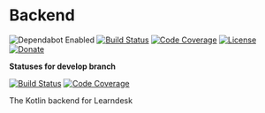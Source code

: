 # Backend

![Dependabot Enabled](https://img.shields.io/badge/dependabot-enabled-brightgreen.svg?style=flat-square&logo=dependabot)
[![Build Status](https://img.shields.io/travis/learndesk/backend/master.svg?style=flat-square&logo=travis)](https://travis-ci.org/learndesk/backend)
[![Code Coverage](https://img.shields.io/codecov/c/github/learndesk/backend.svg?style=flat-square&logo=codecov)](https://codecov.io/gh/learndesk/backend)
[![License](https://img.shields.io/badge/license-OCL--1.0-fe7d37.svg?style=flat-square)](https://github.com/learndesk/backend/blob/master/LICENSE)
[![Donate](https://img.shields.io/badge/donate-Patreon-F96854.svg?style=flat-square)](https://www.patreon.com/Bowser65)

**Statuses for develop branch**

[![Build Status](https://img.shields.io/travis/learndesk/backend/develop.svg?style=flat-square&logo=travis)](https://travis-ci.org/learndesk/backend)
[![Code Coverage](https://img.shields.io/codecov/c/github/learndesk/backend/develop.svg?style=flat-square&logo=codecov)](https://codecov.io/gh/learndesk/backend)

The Kotlin backend for Learndesk
